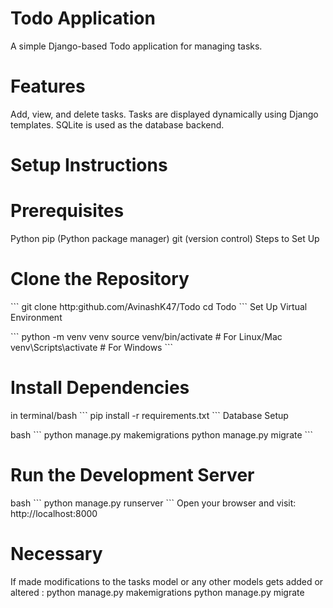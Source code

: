 # Todo Application
A simple Django-based Todo application for managing tasks.

# Features
Add, view, and delete tasks.
Tasks are displayed dynamically using Django templates.
SQLite is used as the database backend.
# Setup Instructions
# Prerequisites
Python
pip (Python package manager)
git (version control)
Steps to Set Up
# Clone the Repository
\```
git clone http:github.com/AvinashK47/Todo
cd Todo
\```
Set Up Virtual Environment

\```
python -m venv venv
source venv/bin/activate   # For Linux/Mac
venv\Scripts\activate # For Windows
\```
# Install Dependencies
in terminal/bash
\```
pip install -r requirements.txt
\```
Database Setup

bash
\```
python manage.py makemigrations
python manage.py migrate
\```
# Run the Development Server

bash
\```
python manage.py runserver
\```
Open your browser and visit: http://localhost:8000

# Necessary
If made modifications to the tasks model or any other models gets added or altered : 
python manage.py makemigrations
python manage.py migrate
